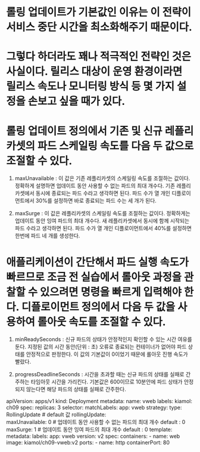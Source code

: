 <!-- 롤링 업데이트 정의에서의 레플리카셋의 파드 스케일링 속도 조절 -->
# 롤링 업데이트가 기본값인 이유는 이 전략이 서비스 중단 시간을 최소화해주기 때문이다.
# 그렇다 하더라도 꽤나 적극적인 전략인 것은 사실이다. 릴리스 대상이 운영 환경이라면 릴리스 속도나 모니터링 방식 등 몇 가지 설정을 손보고 싶을 때가 있다.
# 롤링 업데이트 정의에서 기존 및 신규 레플리카셋의 파드 스케일링 속도를 다음 두 값으로 조절할 수 있다.

1) maxUnavailable : 
이 값은 기존 레플리카셋의 스케일링 속도를 조절하는 값이다. 정확하게 설명하면 업데이트 동안 사용할 수 없는 파드의 최대 개수다. 기존 레플리카셋에서 동시에 종료되는 파드 수라고 생각하면 된다. 파드 수가 열 개인 디플로이먼트에서 30%를 설정하면 바로 종료되는 파드 수는 세 개가 된다.

2) maxSurge : 
이 값은 레플리카셋의 스케일링 속도를 조절하는 값이다. 정확하게는 업데이트 동안 잉여 파드의 최대 개수다.
새 레플리카셋에서 동시에 함께 시작되는 파드 수라고 생각하면 된다. 파드 수가 열 개인 디플로이먼트에서 40%를 설정하면 한번에 파드 네 개를 생성한다.

<!-- 롤링 업데이트 정의에서의 롤아웃 속도를 조절 -->
# 애플리케이션이 간단해서 파드 실행 속도가 빠르므로 조금 전 실습에서 롤아웃 과정을 관찰할 수 있으려면 명령을 빠르게 입력해야 한다. 디플로이먼트 정의에서 다음 두 값을 사용하여 롤아웃 속도를 조절할 수 있다.

1) minReadySeconds : 
신규 파드의 상태가 안정적인지 확인할 수 있는 시간 여유를 둔다. 지정된 값의 시간 동안(단위 : 초) 오류로 종료되는 컨테이너가 없어야 파드 상태를 안정적으로 판정한다. 이 값의 기본값이 0이었기 때문에 롤아웃 진행 속도가 빨랐다.

2) progressDeadlineSeconds : 
시간을 초과할 때는 신규 파드의 상태를 실패로 간주하는 타임아웃 시간을 가리킨다.
기본값은 600이므로 10분안에 파드 상태가 안정되지 않는다면 해당 파드의 상태를 실패로 간주한다.


<!-- 롤링 업데이트 -->
apiVersion: apps/v1
kind: Deployment
metadata:
  name: vweb
  labels:
    kiamol: ch09
spec:
  replicas: 3
  selector:
    matchLabels:
      app: vweb
  strategy:
    type: RollingUpdate         # default 값
    rollingUpdate:              
      maxUnavailable: 0         # 업데이트 동안 사용할 수 없는 파드의 최대 개수 default : 0
      maxSurge: 1               # 업데이트 동안 잉여 파드의 최대 개수           default : 0
  template:
    metadata:
      labels:
        app: vweb
        version: v2
    spec:
      containers:
        - name: web
          image: kiamol/ch09-vweb:v2
          ports:
            - name: http
              containerPort: 80


